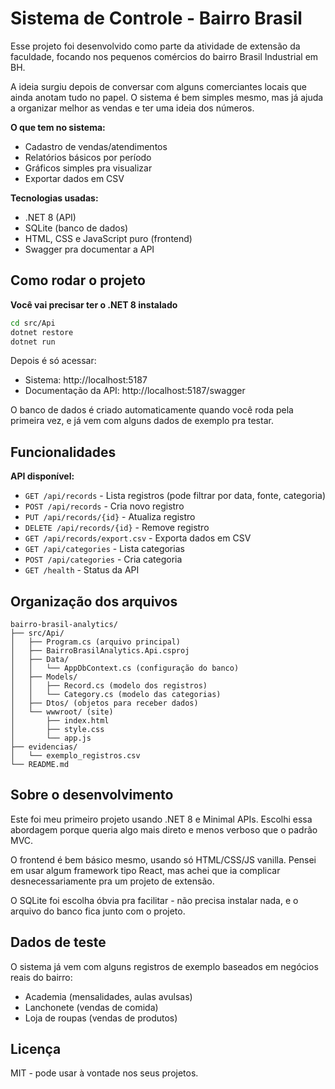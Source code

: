 # Sistema de Controle - Bairro Brasil

Esse projeto foi desenvolvido como parte da atividade de extensão da faculdade, focando nos pequenos comércios do bairro Brasil Industrial em BH.

A ideia surgiu depois de conversar com alguns comerciantes locais que ainda anotam tudo no papel. O sistema é bem simples mesmo, mas já ajuda a organizar melhor as vendas e ter uma ideia dos números.

**O que tem no sistema:**

- Cadastro de vendas/atendimentos
- Relatórios básicos por período
- Gráficos simples pra visualizar
- Exportar dados em CSV

**Tecnologias usadas:**

- .NET 8 (API)
- SQLite (banco de dados)
- HTML, CSS e JavaScript puro (frontend)
- Swagger pra documentar a API

## Como rodar o projeto

**Você vai precisar ter o .NET 8 instalado**

```bash
cd src/Api
dotnet restore
dotnet run
```

Depois é só acessar:

- Sistema: http://localhost:5187
- Documentação da API: http://localhost:5187/swagger

O banco de dados é criado automaticamente quando você roda pela primeira vez, e já vem com alguns dados de exemplo pra testar.

## Funcionalidades

**API disponível:**

- `GET /api/records` - Lista registros (pode filtrar por data, fonte, categoria)
- `POST /api/records` - Cria novo registro
- `PUT /api/records/{id}` - Atualiza registro
- `DELETE /api/records/{id}` - Remove registro
- `GET /api/records/export.csv` - Exporta dados em CSV
- `GET /api/categories` - Lista categorias
- `POST /api/categories` - Cria categoria
- `GET /health` - Status da API

## Organização dos arquivos

```
bairro-brasil-analytics/
├── src/Api/
│   ├── Program.cs (arquivo principal)
│   ├── BairroBrasilAnalytics.Api.csproj
│   ├── Data/
│   │   └── AppDbContext.cs (configuração do banco)
│   ├── Models/
│   │   ├── Record.cs (modelo dos registros)
│   │   └── Category.cs (modelo das categorias)
│   ├── Dtos/ (objetos para receber dados)
│   └── wwwroot/ (site)
│       ├── index.html
│       ├── style.css
│       └── app.js
├── evidencias/
│   └── exemplo_registros.csv
└── README.md
```

## Sobre o desenvolvimento

Este foi meu primeiro projeto usando .NET 8 e Minimal APIs. Escolhi essa abordagem porque queria algo mais direto e menos verboso que o padrão MVC.

O frontend é bem básico mesmo, usando só HTML/CSS/JS vanilla. Pensei em usar algum framework tipo React, mas achei que ia complicar desnecessariamente pra um projeto de extensão.

O SQLite foi escolha óbvia pra facilitar - não precisa instalar nada, e o arquivo do banco fica junto com o projeto.

## Dados de teste

O sistema já vem com alguns registros de exemplo baseados em negócios reais do bairro:

- Academia (mensalidades, aulas avulsas)
- Lanchonete (vendas de comida)
- Loja de roupas (vendas de produtos)

## Licença

MIT - pode usar à vontade nos seus projetos.
